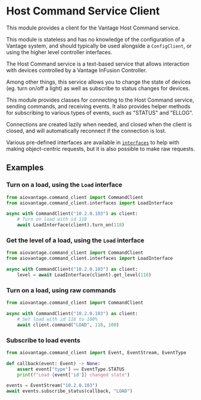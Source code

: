 # Host Command Service Client

This module provides a client for the Vantage Host Command service.

This module is stateless and has no knowledge of the configuration of a Vantage system,
and should typically be used alongside a `ConfigClient`, or using the higher level
controller interfaces.

The Host Command service is a text-based service that allows interaction with devices
controlled by a Vantage InFusion Controller.

Among other things, this service allows you to change the state of devices
(eg. turn on/off a light) as well as subscribe to status changes for devices.

This module provides classes for connecting to the Host Command service, sending
commands, and receiving events. It also provides helper methods for subscribing to
various types of events, such as "STATUS" and "ELLOG".

Connections are created lazily when needed, and closed when the client is closed,
and will automatically reconnect if the connection is lost.

Various pre-defined interfaces are available in [`interfaces`](interfaces) to help with
making object-centric requests, but it is also possible to make raw requests.


## Examples

### Turn on a load, using the `Load` interface

```python
from aiovantage.command_client import CommandClient
from aiovantage.command_client.interfaces import LoadInterface

async with CommandClient("10.2.0.103") as client:
    # Turn on load with id 118
    await LoadInterface(client).turn_on(118)
```

### Get the level of a load, using the `Load` interface

```python
from aiovantage.command_client import CommandClient
from aiovantage.command_client.interfaces import LoadInterface

async with CommandClient("10.2.0.103") as client:
    level = await LoadInterface(client).get_level(118)
```


### Turn on a load, using raw commands

```python
from aiovantage.command_client import CommandClient

async with CommandClient("10.2.0.103") as client:
    # Set load with id 118 to 100%
    await client.command("LOAD", 118, 100)
```


### Subscribe to load events

```python
from aiovantage.command_client import Event, EventStream, EventType

def callback(event: Event) -> None:
    assert event["type"] == EventType.STATUS
    print(f"Load {event['id']} changed state")

events = EventStream("10.2.0.103")
await events.subscribe_status(callback, "LOAD")
```